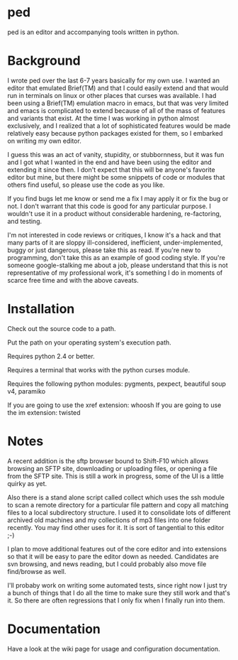 ped
===

ped is an editor and accompanying tools written in python.


Background
==========

I wrote ped over the last 6-7 years basically for my own use. I wanted an editor that emulated Brief(TM) and that I could easily extend and that would run in terminals on linux or other places that curses was available. I had been using a Brief(TM) emulation macro in emacs, but that was very limited and emacs is complicated to extend because of all of the mass of features and variants that exist. At the time I was working in python almost exclusively, and I realized that a lot of sophisticated features would be made relatively easy because python packages existed for them, so I embarked on writing my own editor.

I guess this was an act of vanity, stupidity, or stubbornness, but it was fun and I got what I wanted in the end and have been using the editor and extending it since then. I don't expect that this will be anyone's favorite editor but mine, but there might be some snippets of code or modules that others find useful, so please use the code as you like.

If you find bugs let me know or send me a fix I may apply it or fix the bug or not. I don't warrant that this code is good for any particular purpose. I wouldn't use it in a product without considerable hardening, re-factoring, and testing. 

I'm not interested in code reviews or critiques, I know it's a hack and that many parts of it are sloppy ill-considered, inefficient, under-implemented, buggy or just dangerous, please take this as read. If you're new to programming, don't take this as an example of good coding style. If you're someone google-stalking me about a job, please understand that this is not representative of my professional work, it's something I do in moments of scarce free time and with the above caveats.


Installation
============

Check out the source code to a path.

Put the path on your operating system's execution path.

Requires python 2.4 or better.

Requires a terminal that works with the python curses module.

Requires the following python modules: pygments, pexpect, beautiful soup v4, paramiko

If you are going to use the xref extension: whoosh
If you are going to use the im extension: twisted

Notes
=====

A recent addition is the sftp browser bound to Shift-F10 which allows browsing an SFTP site, downloading or uploading files, or opening a file from the SFTP site. This is still a work in progress, some of the UI is a little quirky as yet.

Also there is a stand alone script called collect which uses the ssh module to scan a remote directory for a particular file pattern and copy all matching files to a local subdirectory structure. I used it to consolidate lots of different archived old machines and my collections of mp3 files into one folder recently. You may find other uses for it. It is sort of tangential to this editor ;-)

I plan to move additional features out of the core editor and into extensions so that it will be easy to pare the editor down as needed. Candidates are svn browsing, and news reading, but I could probably also move file find/browse as well.

I'll probaby work on writing some automated tests, since right now I just try a bunch of things that I do all the time to make sure they still work and that's it. So there are often regressions that I only fix when I finally run into them.

Documentation
=============

Have a look at the wiki page for usage and configuration documentation.

